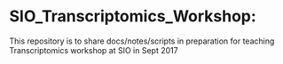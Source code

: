 # SIO_Transcriptomics_Workshop: 
This repository is to share docs/notes/scripts in preparation for teaching Transcriptomics workshop at SIO in Sept 2017
